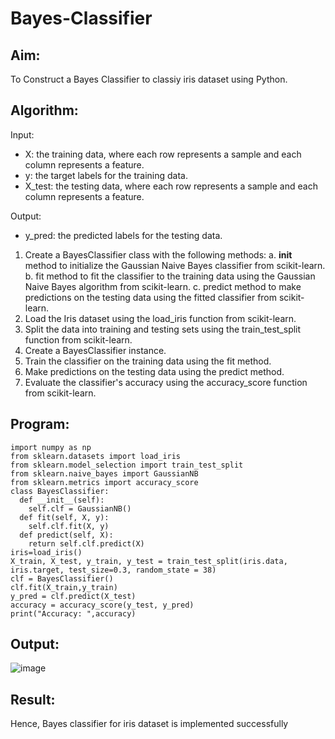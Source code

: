 # Bayes-Classifier
## Aim:

To Construct a Bayes Classifier to classiy iris dataset using Python.

## Algorithm:
Input: 
- X: the training data, where each row represents a sample and each column represents a feature.
- y: the target labels for the training data.
- X_test: the testing data, where each row represents a sample and each column represents a feature.

Output:

- y_pred: the predicted labels for the testing data.

1. Create a BayesClassifier class with the following methods:
   a. __init__ method to initialize the Gaussian Naive Bayes classifier from scikit-learn.
   b. fit method to fit the classifier to the training data using the Gaussian Naive Bayes algorithm from scikit-learn.
   c. predict method to make predictions on the testing data using the fitted classifier from scikit-learn.
2. Load the Iris dataset using the load_iris function from scikit-learn.
3. Split the data into training and testing sets using the train_test_split function from scikit-learn.
4. Create a BayesClassifier instance.
5. Train the classifier on the training data using the fit method.
6. Make predictions on the testing data using the predict method.
7. Evaluate the classifier's accuracy using the accuracy_score function from scikit-learn.

## Program:
```
import numpy as np
from sklearn.datasets import load_iris 
from sklearn.model_selection import train_test_split
from sklearn.naive_bayes import GaussianNB 
from sklearn.metrics import accuracy_score
class BayesClassifier:
  def __init__(self):
    self.clf = GaussianNB()
  def fit(self, X, y):
    self.clf.fit(X, y)
  def predict(self, X):
    return self.clf.predict(X)
iris=load_iris()
X_train, X_test, y_train, y_test = train_test_split(iris.data, iris.target, test_size=0.3, random_state = 38)
clf = BayesClassifier()
clf.fit(X_train,y_train)
y_pred = clf.predict(X_test)
accuracy = accuracy_score(y_test, y_pred) 
print("Accuracy: ",accuracy)
````
## Output:
![image](https://github.com/Thenmozhi-Palanisamy/Bayes-Classifier/assets/95198708/18e507ad-ad1d-4776-bc47-16623ac87106)

## Result:
Hence, Bayes classifier for iris dataset is implemented successfully



